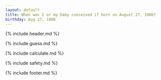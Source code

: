 ```yaml
---
layout: default
title: When was I or my baby conceived if born on August 27, 1900?
birthday: Aug 27, 1900
---
```


{% include header.md %}

{% include guess.md %}

{% include calculate.md %}

{% include safety.md %}

{% include footer.md %}



